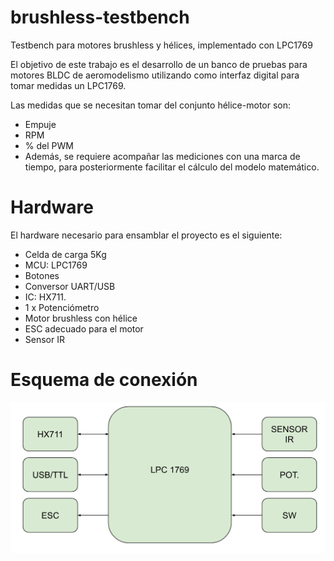 # brushless-testbench
Testbench para motores brushless y hélices, implementado con LPC1769

El objetivo de este trabajo es el desarrollo de un banco de pruebas para motores BLDC de aeromodelismo utilizando como interfaz digital para tomar medidas un LPC1769.

Las medidas que se necesitan tomar del conjunto hélice-motor son:
- Empuje
- RPM
- % del PWM
- Además, se requiere acompañar las mediciones con una marca de tiempo, para posteriormente facilitar el cálculo del modelo matemático.

# Hardware
El hardware necesario para ensamblar el proyecto es el siguiente:
- Celda de carga 5Kg
- MCU: LPC1769
- Botones
- Conversor UART/USB
- IC: HX711.
- 1 x Potenciómetro
- Motor brushless con hélice
- ESC adecuado para el motor
- Sensor IR

# Esquema de conexión

![1](https://github.com/FGalvagno/brushless-testbench/blob/main/img/1.png)
